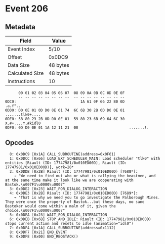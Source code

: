 # Event 206

## Metadata

| Field           | Value    |
|-----------------|----------|
| Event Index     | 5/10     |
| Offset          | 0x0DC9   |
| Data Size       | 48 bytes |
| Calculated Size | 48 bytes |
| Instructions    | 10       |

```
      00 01 02 03 04 05 06 07  08 09 0A 0B 0C 0D 0E 0F
      -- -- -- -- -- -- -- --  -- -- -- -- -- -- -- --
0DC0:                             1A 61 0F 66 22 80 0D           .a.f"..
0DD0: D0 0E 01 0D D0 0E 01 74  6C 6B 30 2B 0D D0 0E 01  .......tlk0+....
0DE0: 58 80 23 2B 0D D0 0E 01  59 80 23 6B 69 64 6C 30  X.#+....Y.#kidl0
0DF0: 0D D0 0E 01 1A 12 11 21  00                       .......!.       
```

## Opcodes

```
  0: 0x0DC9 [0x1A] CALL_SUBROUTINE(address=0x0F61)
  1: 0x0DCC [0x66] LOAD_EXT_SCHEDULER_MAIN: Load scheduler "tlk0" with entities [Riault (ID: 17747981/0x010ED00D), Riault (ID: 17747981/0x010ED00D)], work=20*
  2: 0x0DDB [0x2B] Riault (ID: 17747981/0x010ED00D) [7688*]:
    → "We need to find out who or what is rallying the beastmen, and at the same time make it look like we are cooperating with Bastok.\u007F1\u0000\u0007"
  3: 0x0DE2 [0x23] WAIT_FOR_DIALOG_INTERACTION
  4: 0x0DE3 [0x2B] Riault (ID: 17747981/0x010ED00D) [7689*]:
    → "That is why we need you to go investigate the Palborough Mines. They were once the property of Bastok...but these days, no sane Bastoker would come within a malm of it, given the choice.\u007F1\u0000\u0007"
  5: 0x0DEA [0x23] WAIT_FOR_DIALOG_INTERACTION
  6: 0x0DEB [0x6B] STOP_AND_IDLE: Riault (ID: 17747981/0x010ED00D) stops current action and resets to idle (animation="idl0")
  7: 0x0DF4 [0x1A] CALL_SUBROUTINE(address=0x1112)
  8: 0x0DF7 [0x21] END_EVENT
  9: 0x0DF8 [0x00] END_REQSTACK()
```
